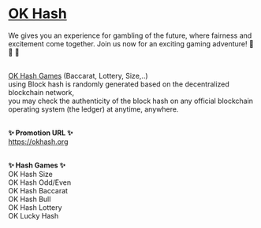 <a href="https://okhash.org" title="OK Hash"><h1>OK Hash</h1></a>
We gives you an experience for gambling of the future, where fairness and excitement come together. Join us now for an exciting gaming adventure! 👋 👋 👋<br><br>      	

<a href="https://okhash.org" title="OK Hash Games">OK Hash Games</a> (Baccarat, Lottery, Size,..) <br>
using Block hash is randomly generated based on the decentralized blockchain network,<br>
you may check the authenticity of the block hash on any official blockchain operating system (the ledger) at anytime, anywhere.<br><br>

<strong>✨ Promotion URL ✨</strong><br>
<a href="https://okhash.org" title="OK Hash">https://okhash.org</a><br><br>

<strong>✨ Hash Games ✨</strong><br>
OK Hash Size<br>
OK Hash Odd/Even<br>
OK Hash Baccarat<br>
OK Hash Bull<br>
OK Hash Lottery<br>
OK Lucky Hash<br>
